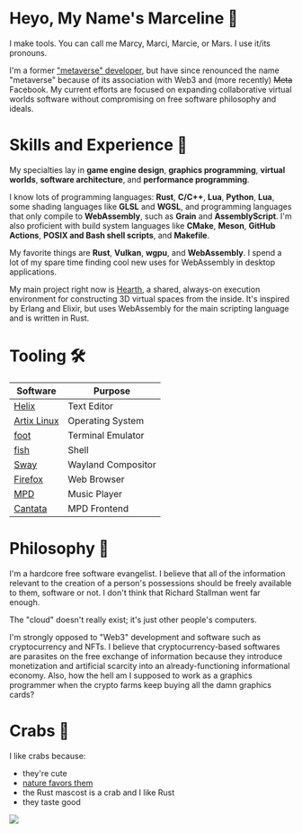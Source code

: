 # Heyo, My Name's Marceline 👾

I make tools.
You can call me Marcy, Marci, Marcie, or Mars.
I use it/its pronouns.

I'm a former ["metaverse" developer](https://github.com/mondradiko/mondradiko), but
have since renounced the name "metaverse" because of its association with Web3 and
(more recently) ~~Meta~~ Facebook. My current efforts are focused on expanding
collaborative virtual worlds software without compromising on free software
philosophy and ideals.

# Skills and Experience 🌌

My specialties lay in **game engine design**, **graphics programming**,
**virtual worlds**, **software architecture**, and **performance programming**.

I know lots of programming languages: **Rust**, **C/C++**, **Lua**, **Python**,
**Lua**, some shading languages like **GLSL** and **WGSL**, and programming
languages that only compile to **WebAssembly**, such as **Grain** and
**AssemblyScript**. I'm also proficient with build system languages like
**CMake**, **Meson**, **GitHub Actions**, **POSIX and Bash shell scripts**, and
**Makefile**.

My favorite things are **Rust**, **Vulkan**, **wgpu**, and **WebAssembly**. I
spend a lot of my spare time finding cool new uses for WebAssembly in desktop
applications.

My main project right now is [Hearth](https://github.com/hearth-rs/hearth), a
shared, always-on execution environment for constructing 3D virtual spaces from
the inside. It's inspired by Erlang and Elixir, but uses WebAssembly for the
main scripting language and is written in Rust.

# Tooling 🛠️

| Software | Purpose |
| --- | --- |
| [Helix](https://helix-editor.com) | Text Editor |
| [Artix Linux](https://artixlinux.org) | Operating System |
| [foot](https://codeberg.org/dnkl/foot)| Terminal Emulator |
| [fish](https://fishshell.com) | Shell |
| [Sway](https://swaywm.org) | Wayland Compositor |
| [Firefox](https://firefox.com) | Web Browser |
| [MPD](https://musicpd.org) | Music Player |
| [Cantata](https://github.com/CDrummond/cantata) | MPD Frontend |

# Philosophy 📖

I'm a hardcore free software evangelist. I believe that all of the information
relevant to the creation of a person's possessions should be freely available to
them, software or not. I don't think that Richard Stallman went far enough.

The "cloud" doesn't really exist; it's just other people's computers.

I'm strongly opposed to "Web3" development and software such as cryptocurrency and
NFTs. I believe that cryptocurrency-based softwares are parasites on the free
exchange of information because they introduce monetization and artificial
scarcity into an already-functioning informational economy. Also, how the hell am
I supposed to work as a graphics programmer when the crypto farms keep buying all
the damn graphics cards?

# Crabs 🦀

I like crabs because:
- they're cute
- [nature favors them](https://www.youtube.com/watch?v=wvfR3XLXPvw)
- the Rust mascost is a crab and I like Rust
- they taste good

<!--
**marceline-cramer/marceline-cramer** is a ✨ _special_ ✨ repository because its `README.md` (this file) appears on your GitHub profile.

Here are some ideas to get you started:

- 🔭 I’m currently working on ...
- 🌱 I’m currently learning ...
- 👯 I’m looking to collaborate on ...
- 🤔 I’m looking for help with ...
- 💬 Ask me about ...
- 📫 How to reach me: ...
- 😄 Pronouns: ...
- ⚡ Fun fact: ...
-->

![](https://github-readme-stats.vercel.app/api?username=marceline-cramer&theme=rose_pine)
